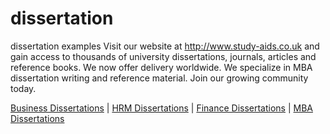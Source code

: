 # dissertation
dissertation examples
Visit our website at http://www.study-aids.co.uk and gain access to thousands of university dissertations, journals, articles and reference books. We now offer delivery worldwide. We specialize in MBA dissertation writing and reference material. Join our growing community today.

<a href="http://www.study-aids.co.uk/busman/busman2.html">Business Dissertations</a> | <a href="http://www.study-aids.co.uk/hrman/hrman.html">HRM Dissertations</a> | <a href="http://www.study-aids.co.uk/finance/finance.html">Finance Dissertations</a> | <a href="http://www.study-aids.co.uk/busman/busman.html">MBA Dissertations</a>
